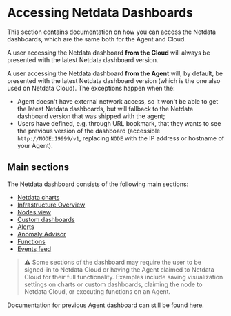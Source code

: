 # Accessing Netdata Dashboards

This section contains documentation on how you can access the Netdata dashboards, which are the same both for the Agent and Cloud.

A user accessing the Netdata dashboard **from the Cloud** will always be presented with the latest Netdata dashboard version.

A user accessing the Netdata dashboard **from the Agent** will, by default, be presented with the latest Netdata dashboard version (which is the one also used on Netdata Cloud).
The exceptions happen when the:
* Agent doesn't have external network access, so it won't be able to get the latest Netdata dashboards, but will fallback to the Netdata dashboard version that 
was shipped with the agent;
* Users have defined, e.g. through URL bookmark, that they wants to see the previous version of the dashboard (accessible `http://NODE:19999/v1`, replacing `NODE` with the IP address or hostname of your Agent). 

## Main sections

The Netdata dashboard consists of the following main sections:
* [Netdata charts](https://github.com/netdata/netdata/blob/master/docs/cloud/visualize/interact-new-charts.md)
* [Infrastructure Overview](https://github.com/netdata/netdata/blob/master/docs/visualize/overview-infrastructure.md)
* [Nodes view](https://github.com/netdata/netdata/blob/master/docs/cloud/visualize/nodes.md)
* [Custom dashboards](https://learn.netdata.cloud/docs/visualizations/custom-dashboards)
* [Alerts](https://github.com/netdata/netdata/blob/master/docs/monitor/view-active-alarms.md)
* [Anomaly Advisor](https://github.com/netdata/netdata/blob/master/docs/cloud/insights/anomaly-advisor.md)
* [Functions](https://github.com/netdata/netdata/blob/master/docs/cloud/netdata-functions.md)
* [Events feed](https://github.com/netdata/netdata/blob/master/docs/cloud/insights/events-feed.md)

> ⚠️ Some sections of the dashboard may require the user to be signed-in to Netdata Cloud or having the Agent claimed to Netdata Cloud for their full functionality. Examples include saving visualization settings on charts or custom dashboards, claiming the node to Netdata Cloud, or executing functions on an Agent.


Documentation for previous Agent dashboard can still be found [here](https://github.com/netdata/netdata/blob/master/web/gui/README.md).
